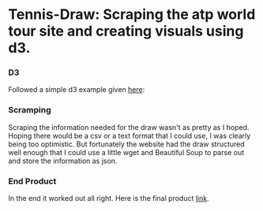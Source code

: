 # Tennis-Draw: Scraping the atp world tour site and creating visuals using d3.

### D3
Followed a simple d3 example given [here](https://gist.github.com/mbostock/4339083):


### Scramping 
Scraping the information needed for the draw wasn't as pretty as I hoped. Hoping there would be a csv or a text format
that I could use, I was clearly being too optimistic. But fortunately the website had the draw structured well enough that
I could use a little wget and Beautiful Soup to parse out and store the information as json.


### End Product
In the end it worked out all right. Here is the final product [link](/tennisdraw/).
